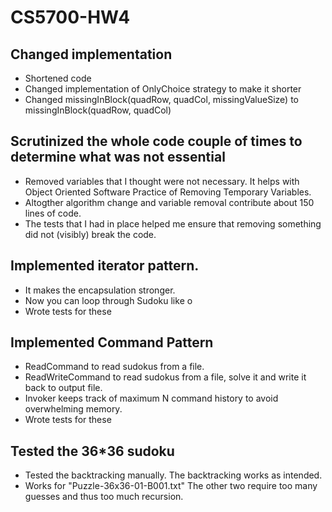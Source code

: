 # CS5700-HW4

## Changed implementation
- Shortened code
- Changed implementation of OnlyChoice strategy to make it shorter
- Changed missingInBlock(quadRow, quadCol, missingValueSize) to missingInBlock(quadRow, quadCol)

## Scrutinized the whole code couple of times to determine what was not essential
- Removed variables that I thought were not necessary. It helps with Object Oriented Software Practice of Removing Temporary Variables.
- Altogther algorithm change and variable removal contribute about 150 lines of code.
- The tests that I had in place helped me ensure that removing something did not (visibly) break the code.

## Implemented iterator pattern.
- It makes the encapsulation stronger.
- Now you can loop through Sudoku like o
- Wrote tests for these

## Implemented Command Pattern
- ReadCommand to read sudokus from a file.
- ReadWriteCommand to read sudokus from a file, solve it and write it back to output file.
- Invoker keeps track of maximum N command history to avoid overwhelming memory.
- Wrote tests for these

## Tested the 36*36 sudoku
- Tested the backtracking manually. The backtracking works as intended.
- Works for "Puzzle-36x36-01-B001.txt" The other two require too many guesses and thus too much recursion. 
